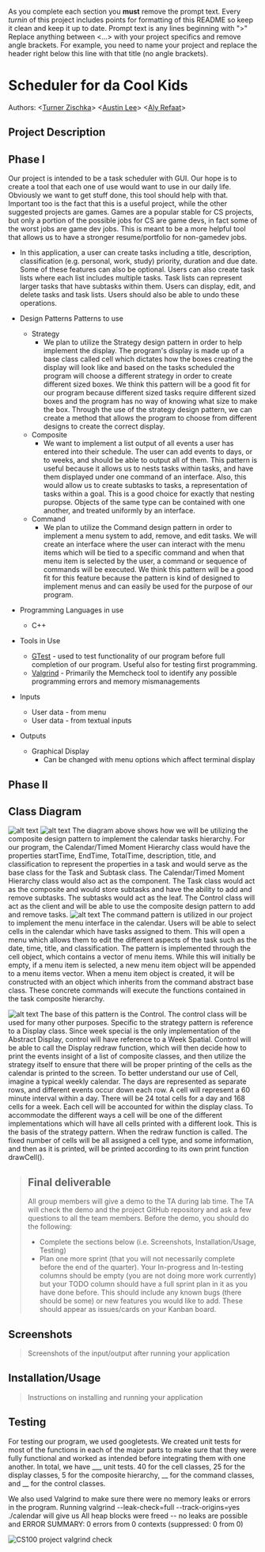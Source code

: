   As you complete each section you **must** remove the prompt text. Every *turnin* of this project includes points for formatting of this README so keep it clean and keep it up to date. 
  Prompt text is any lines beginning with "\>"
  Replace anything between \<...\> with your project specifics and remove angle brackets. For example, you need to name your project and replace the header right below this line with that title (no angle brackets). 
# Scheduler for da Cool Kids
 
  Authors:   \<[Turner Zischka](https://github.com/TurnerZischka)\>  \<[Austin Lee](https://github.com/austinslee)\> \<[Aly Refaat](https://github.com/Sebesky)\>
 

 
## Project Description
  ## Phase I
  Our project is intended to be a task scheduler with GUI. Our hope is to create a tool that each one of use would want to use in our daily life. Obviously we want to get stuff done, this tool should help with that. Important too is the fact that this is a useful project, while the other suggested projects are games. Games are a popular stable for CS projects, but only a portion of the possible jobs for CS are game devs, in fact some of the worst jobs are game dev jobs. This is meant to be a more helpful tool that allows us to have a stronger resume/portfolio for non-gamedev jobs. 
   * In this application, a user can create tasks including a title, description,
classification (e.g. personal, work, study) priority, duration and due date. Some of these
features can also be optional. Users can also create task lists where each list includes
multiple tasks. Task lists can represent larger tasks that have subtasks within them.
Users can display, edit, and delete tasks and task lists. Users should also be able to
undo these operations.
 
  * Design Patterns Patterns to use
    * Strategy
       * We plan to utilize the Strategy design pattern in order to help implement the display. The program's display is made up of a base class called cell which dictates how the boxes creating the display will look like and based on the tasks scheduled the program will choose a different strategy in order to create different sized boxes. We think this pattern will be a good fit for our program because different sized tasks require different sized boxes and the program has no way of knowing what size to make the box. Through the use of the strategy design pattern, we can create a method that allows the program to choose from different designs to create the correct display.
    * Composite
       * We want to implement a list output of all events a user has entered into their schedule. The user can add events to days, or to weeks, and should be able to output all of them. This pattern is useful because it allows us to nests tasks within tasks, and have them displayed under one command of an interface. Also, this would allow us to create subtasks to tasks, a representation of tasks within a goal. This is a good choice for exactly that nesting puropse. Objects of the same type can be contained with one another, and treated uniformly by an interface. 
    * Command
       * We plan to utilize the Command design pattern in order to implement a menu system to add, remove, and edit tasks. We will create an interface where the user can interact with the menu items which will be tied to a specific command and when that menu item is selected by the user, a command or sequence of commands will be executed. We think this pattern will be a good fit for this feature because the pattern is kind of designed to implement menus and can easily be used for the purpose of our program.
             
  * Programming Languages in use
    * C++
  * Tools in Use
    * [GTest](https://github.com/google/googletest) - used to test functionality of our program before full completion of our program. Useful also for testing first programming. 
    * [Valgrind](https://www.valgrind.org/) - Primarily the Memcheck tool to identify any possible programming errors and memory mismanagements
  * Inputs
    * User data - from menu
    * User data - from textual inputs
  * Outputs
    * Graphical Display
       * Can be changed with menu options which affect terminal display
 


  ## Phase II
## Class Diagram
  ![alt text](https://github.com/cs100/final-project-alee235-arefa001-tzisc001/blob/master/Calendar%20Class%20Diagram%20-%20Entire.png)
  ![alt text](https://github.com/cs100/final-project-alee235-arefa001-tzisc001/blob/master/Calendar%20Class%20Diagram%20-%20Composite%20(2).png)
   The diagram above shows how we will be utilizing the composite design pattern to implement the calendar tasks hierarchy. For our program, the Calendar/Timed Moment Hierarchy class would have the properties startTime, EndTime, TotalTime, description, title, and classification to represent the properties in a task and would serve as the base class for the Task and Subtask class. The Calendar/Timed Moment Hierarchy class would also act as the component. The Task class would act as the composite and would store subtasks and have the ability to add and remove subtasks. The subtasks would act as the leaf. The Control class will act as the client and will be able to use the composite design pattern to add and remove tasks.
  ![alt text](https://github.com/cs100/final-project-alee235-arefa001-tzisc001/blob/master/Calendar%20Class%20Diagram%20-%20Command.png)
   The command pattern is utilized in our project to implement the menu interface in the calendar. Users will be able to select cells in  the calendar which have tasks assigned to them. This will open a menu which allows them to edit the different aspects of the task such as the date, time, title, and classification. The pattern is implemented through the cell object, which contains a vector of menu items. While this will initially be empty, if a menu item is selected, a new menu item object will be appended to a menu items vector. When a menu item object is created, it will be constructed with an object which inherits from the command abstract base class. These concrete commands will execute the functions contained in the task composite hierarchy.

  ![alt text](https://github.com/cs100/final-project-alee235-arefa001-tzisc001/blob/master/Calendar%20Class%20Diagram%20-%20Strategy.png)
  The base of this pattern is the Control. The control class will be used for many other purposes. Specific to the strategy pattern is reference to a Display class. Since week special is the only implementation of the Abstract Display, control will have reference to a Week Spatial. Control will be able to call the Display redraw function, which will then decide how to print the events insight of a list of composite classes, and then utilize the strategy itself to ensure that there will be proper printing of the cells as the calendar is printed to the screen. To better understand our use of Cell, imagine a typical weekly calendar. The days are represented as separate rows, and different events occur down each row. A cell will represent a 60 minute interval within a day. There will be 24 total cells for a day and 168 cells for a week. Each cell will be accounted for within the display class. To accommodate the different ways a cell will be one of the different implementations which will have all cells printed with a different look. This is the basis of the strategy pattern. When the redraw function is called. The fixed number of cells will be all assigned a cell type, and some information, and then as it is printed, will be printed according to its own print function drawCell().
  
 


 > ## Final deliverable
 > All group members will give a demo to the TA during lab time. The TA will check the demo and the project GitHub repository and ask a few questions to all the team members. 
 > Before the demo, you should do the following:
 > * Complete the sections below (i.e. Screenshots, Installation/Usage, Testing)
 > * Plan one more sprint (that you will not necessarily complete before the end of the quarter). Your In-progress and In-testing columns should be empty (you are not doing more work currently) but your TODO column should have a full sprint plan in it as you have done before. This should include any known bugs (there should be some) or new features you would like to add. These should appear as issues/cards on your Kanban board. 
 
 ## Screenshots
 > Screenshots of the input/output after running your application
 ## Installation/Usage
 > Instructions on installing and running your application
 ## Testing
 For testing our program, we used googletests. We created unit tests for most of the functions in each of the major parts to make sure that they were fully functional and worked as intended before integrating them with one another. In total, we have ___ unit tests. 40 for the cell classes, 25 for the display classes, 5 for the composite hierarchy, __ for the command classes, and __ for the control classes.

We also used Valgrind to make sure there were no memory leaks or errors in the program. Running valgrind --leak-check=full --track-origins=yes ./calendar will give us All heap blocks were freed -- no leaks are possible and ERROR SUMMARY: 0 errors from 0 contexts (suppressed: 0 from 0)


![CS100 project valgrind check](https://user-images.githubusercontent.com/55814421/110886687-e5188d80-829d-11eb-9421-93c4e89e75ed.png)


 
